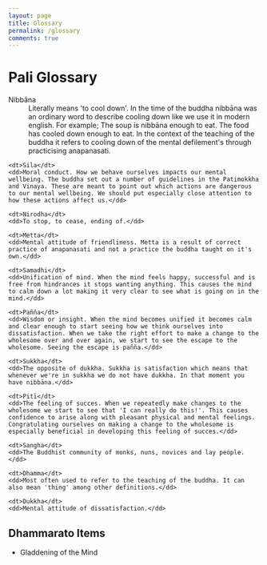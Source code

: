 ```yaml
---
layout: page
title: Glossary
permalink: /glossary
comments: true
---
```


<h1>Pali Glossary</h1>

<dl>
    <dt>Nibbāna</dt>
    <dd>Literally means 'to cool down'. In the time of the buddha nibbāna was an ordinary word to describe cooling down like we use it in modern english. For example; The soup is nibbāna enough to eat. The food has cooled down enough to eat. In the context of the teaching of the buddha it refers to cooling down of the mental defilement's through practicising anapanasati.</dd>

    <dt>Sila</dt>
    <dd>Moral conduct. How we behave ourselves impacts our mental wellbeing. The buddha set out a number of guidelines in the Patimokkha and Vinaya. These are meant to point out which actions are dangerous to our mental wellbeing. We should put especially close attention to how these actions affect us.</dd>

    <dt>Nirodha</dt>
    <dd>To stop, to cease, ending of.</dd>

    <dt>Metta</dt>
    <dd>Mental attitude of friendliness. Metta is a result of correct practice of anapanasati and not a practice the buddha taught on it's own.</dd>

    <dt>Samadhi</dt>
    <dd>Unification of mind. When the mind feels happy, successful and is free from hindrances it stops wanting anything. This causes the mind to calm down a lot making it very clear to see what is going on in the mind.</dd>

    <dt>Pañña</dt>
    <dd>Wisdom or insight. When the mind becomes unified it becomes calm and clear enough to start seeing how we think ourselves into dissatisfaction. When we take the right effort to make a change to the wholesome over and over again, we start to see the escape to the wholesome. Seeing the escape is pañña.</dd>

    <dt>Sukkha</dt>
    <dd>The opposite of dukkha. Sukkha is satisfaction which means that whenever we're in sukkha we do not have dukkha. In that moment you have nibbāna.</dd>

    <dt>Pitī</dt>
    <dd>The feeling of succes. When we repeatedly make changes to the wholesome we start to see that 'I can really do this!'. This causes confidence to arise along with pleasant physical and mental feelings. Congratulating ourselves on making a change to the wholesome is especially beneficial in developing this feeling of succes.</dd>

    <dt>Sangha</dt>
    <dd>The Buddhist community of monks, nuns, novices and lay people.</dd>

    <dt>Dhamma</dt>
    <dd>Most often used to refer to the teaching of the buddha. It can also mean 'thing' among other definitions.</dd>

    <dt>Dukkha</dt>
    <dd>Mental attitude of dissatisfaction.</dd>
</dl>

<h2>Dhammarato Items</h2>
<ul>
    <li>Gladdening of the Mind</li>
</ul>